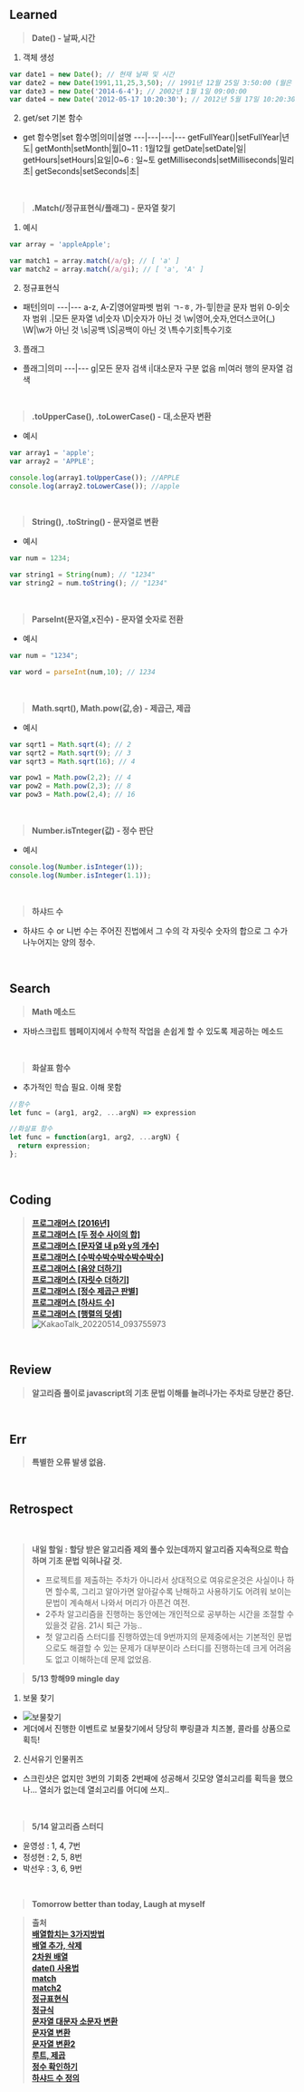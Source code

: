 ## Learned

> **Date() - 날짜,시간**

1. 객체 생성

```javascript
var date1 = new Date(); // 현재 날짜 및 시간
var date2 = new Date(1991,11,25,3,50); // 1991년 12월 25일 3:50:00 (월은 index 값으로 0이 1월)
var date3 = new Date('2014-6-4'); // 2002년 1월 1일 09:00:00
var date4 = new Date('2012-05-17 10:20:30'); // 2012년 5월 17일 10:20:30
```

2. get/set 기본 함수
- get 함수명|set 함수명|의미|설명
---|---|---|---
getFullYear()|setFullYear|년도|
getMonth|setMonth|월|0~11 : 1월12월
getDate|setDate|일|
getHours|setHours|요일|0~6 : 일~토
getMilliseconds|setMilliseconds|밀리초|
getSeconds|setSeconds|초|

<br>

> **.Match(/정규표현식/플래그) - 문자열 찾기**

1. 예시

```javascript
var array = 'appleApple';

var match1 = array.match(/a/g); // [ 'a' ]
var match2 = array.match(/a/gi); // [ 'a', 'A' ]
```

2. 정규표현식
- 패턴|의미
---|---
a-z, A-Z|영어알파벳 범위
ㄱ-ㅎ, 가-힣|한글 문자 범위
0-9|숫자 범위
.|모든 문자열
\d|숫자
\D|숫자가 아닌 것
\w|영어,숫자,언더스코어(_)
\W|\w가 아닌 것
\s|공백
\S|공백이 아닌 것
\특수기호|특수기호

3. 플래그
- 플래그|의미
---|---
g|모든 문자 검색
i|대소문자 구분 없음
m|여러 행의 문자열 검색

<br>

> **.toUpperCase(), .toLowerCase() - 대,소문자 변환**

- 예시

```javascript
var array1 = 'apple';
var array2 = 'APPLE';

console.log(array1.toUpperCase()); //APPLE
console.log(array2.toLowerCase()); //apple
```

<br>

> **String(), .toString() - 문자열로 변환**

- 예시

```javascript
var num = 1234;

var string1 = String(num); // "1234"
var string2 = num.toString(); // "1234"
```

<br>

> **ParseInt(문자열,x진수) - 문자열 숫자로 전환**

- 예시

```javascript
var num = "1234";

var word = parseInt(num,10); // 1234
```

<br>

> **Math.sqrt(), Math.pow(값,승) - 제곱근, 제곱**

- 예시

```javascript
var sqrt1 = Math.sqrt(4); // 2
var sqrt2 = Math.sqrt(9); // 3
var sqrt3 = Math.sqrt(16); // 4

var pow1 = Math.pow(2,2); // 4
var pow2 = Math.pow(2,3); // 8
var pow3 = Math.pow(2,4); // 16
```

<br>

> **Number.isTnteger(값) - 정수 판단**

- 예시

```javascript
console.log(Number.isInteger(1));
console.log(Number.isInteger(1.1));
```

<br>

> **하샤드 수**

- 하샤드 수 or 니번 수는 주어진 진법에서 그 수의 각 자릿수 숫자의 합으로 그 수가 나누어지는 양의 정수.

<br>

## Search

> **Math 메소드**

- 자바스크립트 웹페이지에서 수학적 작업을 손쉽게 할 수 있도록 제공하는 메소드

<br>

> **화살표 함수**

- 추가적인 학습 필요. 이해 못함

```javascript
//함수
let func = (arg1, arg2, ...argN) => expression

//화살표 함수
let func = function(arg1, arg2, ...argN) {
  return expression;
};
```

<br>

## Coding

> **[프로그래머스 [2016년]](https://github.com/lilclown97/hangheo99/tree/main/algorithm/2016%EB%85%84)**<br>
> **[프로그래머스 [두 정수 사이의 합]](https://github.com/lilclown97/hangheo99/tree/main/algorithm/%EB%91%90%20%EC%A0%95%EC%88%98%20%EC%82%AC%EC%9D%B4%EC%9D%98%20%ED%95%A9)**<br>
> **[프로그래머스 [문자열 내 p와 y의 개수]](https://github.com/lilclown97/hangheo99/tree/main/algorithm/%EB%AC%B8%EC%9E%90%EC%97%B4%20%EB%82%B4%20p%EC%99%80%20y%EC%9D%98%20%EA%B0%9C%EC%88%98)**<br>
> **[프로그래머스 [수박수박수박수박수박수]](https://github.com/lilclown97/hangheo99/tree/main/algorithm/%EC%88%98%EB%B0%95%EC%88%98%EB%B0%95%EC%88%98%EB%B0%95%EC%88%98%EB%B0%95%EC%88%98%EB%B0%95%EC%88%98)**<br>
> **[프로그래머스 [음양 더하기]](https://github.com/lilclown97/hangheo99/tree/main/algorithm/%EC%9D%8C%EC%96%91%20%EB%8D%94%ED%95%98%EA%B8%B0)**<br>
> **[프로그래머스 [자릿수 더하기]](https://github.com/lilclown97/hangheo99/tree/main/algorithm/%EC%9E%90%EB%A6%BF%EC%88%98%20%EB%8D%94%ED%95%98%EA%B8%B0)**<br>
> **[프로그래머스 [정수 제곱근 판별]](https://github.com/lilclown97/hangheo99/tree/main/algorithm/%EC%A0%95%EC%88%98%20%EC%A0%9C%EA%B3%B1%EA%B7%BC%20%ED%8C%90%EB%B3%84)**<br>
> **[프로그래머스 [하샤드 수]](https://github.com/lilclown97/hangheo99/tree/main/algorithm/%ED%95%98%EC%83%A4%EB%93%9C%20%EC%88%98)**<br>
> **[프로그래머스 [행렬의 덧셈]](https://github.com/lilclown97/hangheo99/tree/main/algorithm/%ED%96%89%EB%A0%AC%EC%9D%98%20%EB%8D%A7%EC%85%88)**<br>
> ![KakaoTalk_20220514_093755973](https://user-images.githubusercontent.com/98236458/168418719-1964d78f-8794-4f79-9418-473425ceba4f.jpg)

<br>

## Review

> **알고리즘 풀이로 javascript의 기초 문법 이해를 늘려나가는 주차로 당분간 중단.**

<br>

## Err

> **특별한 오류 발생 없음.**

<br>

## Retrospect

<br>

> **내일 할일 : 할당 받은 알고리즘 제외 풀수 있는데까지 알고리즘 지속적으로 학습하며 기초 문법 익혀나갈 것.**<br>
> - 프로젝트를 제출하는 주차가 아니라서 상대적으로 여유로운것은 사실이나 하면 할수록, 그리고 알아가면 알아갈수록 난해하고 사용하기도 어려워 보이는 문법이 계속해서 나와서 머리가 아픈건 여전.<br>
> - 2주차 알고리즘을 진행하는 동안에는 개인적으로 공부하는 시간을 조절할 수 있을것 같음. 21시 퇴근 가능..<br>
> - 첫 알고리즘 스터디를 진행하였는데 9번까지의 문제중에서는 기본적인 문법으로도 해결할 수 있는 문제가 대부분이라 스터디를 진행하는데 크게 어려움도 없고 이해하는데 문제 없었음.

> **5/13 항해99 mingle day**

1. 보물 찾기
- ![보물찾기](https://user-images.githubusercontent.com/98236458/168417196-c470fe7a-b003-4ed3-aeef-6b9d81f76b74.PNG)
- 게더에서 진행한 이벤트로 보물찾기에서 당당히 뿌링클과 치즈볼, 콜라를 상품으로 획득!

2. 신서유기 인물퀴즈
- 스크린샷은 없지만 3번의 기회중 2번째에 성공해서 깃모양 열쇠고리를 획득을 했으나... 열쇠가 없는데 열쇠고리를 어디에 쓰지..

<br>

> **5/14 알고리즘 스터디**

- 윤영성 : 1, 4, 7번
- 정성현 : 2, 5, 8번
- 박선우 : 3, 6, 9번

<br>

> **Tomorrow better than today, Laugh at myself**

> **출처**<br>
> **[배열합치는 3가지방법](https://hianna.tistory.com/397)**<br>
> **[배열 추가, 삭제](https://gent.tistory.com/295)**<br>
> **[2차원 배열](https://velog.io/@devmoonsh/JavaScript-2%EC%B0%A8%EC%9B%90-%EB%B0%B0%EC%97%B4)**<br>
> **[date() 사용법](https://dororongju.tistory.com/116)**<br>
> **[match](https://developer.mozilla.org/ko/docs/Web/JavaScript/Reference/Global_Objects/String/match)**<br>
> **[match2](https://lngnat.tistory.com/entry/%EC%9E%90%EB%B0%94%EC%8A%A4%ED%81%AC%EB%A6%BD%ED%8A%B8-%EB%AC%B8%EC%9E%90%EC%97%B4-%EC%B0%BE%EA%B8%B0-match-%EB%A9%94%EC%84%9C%EB%93%9C-%EC%82%AC%EC%9A%A9-javascript-string-search-match-method)**<br>
> **[정규표현식](https://curryyou.tistory.com/234)**<br>
> **[정규식](https://inpa.tistory.com/entry/JS-%F0%9F%93%9A-%EC%A0%95%EA%B7%9C%EC%8B%9D-RegExp-%EB%88%84%EA%B5%AC%EB%82%98-%EC%9D%B4%ED%95%B4%ED%95%98%EA%B8%B0-%EC%89%BD%EA%B2%8C-%EC%A0%95%EB%A6%AC)**<br>
> **[문자열 대문자 소문자 변환](https://chocoball3.tistory.com/209)**<br>
> **[문자열 변환](https://learntutorials.net/ko/javascript/topic/1041/%EB%AC%B8%EC%9E%90%EC%97%B4)**<br>
> **[문자열 변환2](https://hianna.tistory.com/386)**<br>
> **[루트, 제곱](https://webisfree.com/2018-06-27/[%EC%9E%90%EB%B0%94%EC%8A%A4%ED%81%AC%EB%A6%BD%ED%8A%B8]-%EB%A3%A8%ED%8A%B8%EC%99%80-%EC%A0%9C%EA%B3%B1-%EA%B5%AC%ED%95%98%EB%8A%94-%EB%B0%A9%EB%B2%95)**<br>
> **[정수 확인하기](https://hianna.tistory.com/463)**<br>
> **[하샤드 수 정의](https://ko.wikipedia.org/wiki/%ED%95%98%EC%83%A4%EB%93%9C_%EC%88%98)**<br>